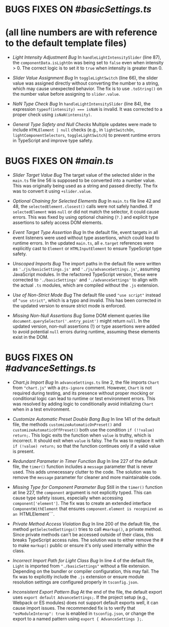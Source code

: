 # BUGS FIXES ON _#basicSettings.ts_

# (all line numbers are with reference to the default template files)

- _Light Intensity Adjustment Bug_
  In `handleLightIntensitySlider` (line 87), the `componentData.isLightOn` was being set to `false` even when intensity > 0. The correct logic is to set it to `true` when intensity is greater than 0.

- _Slider Value Assignment Bug_
  In `toggleLightSwitch` (line 66), the slider value was assigned directly without converting the number to a string, which may cause unexpected behavior. The fix is to use `.toString()` on the number value before assigning to `slider.value`.

- _NaN Type Check Bug_
  In `handleLightIntensitySlider` (line 84), the expression `typeof(intensity) === isNaN` is invalid. It was corrected to a proper check using `isNaN(intensity)`.

- _General Type Safety and Null Checks_
  Multiple updates were made to include `HTMLElement | null` checks (e.g., in `lightSwitchOn`, `lightComponentSelectors`, `toggleLightSwitch`) to prevent runtime errors in TypeScript and improve type safety.

# BUGS FIXES ON _#main.ts_

- _Slider Target Value Bug_
  The target value of the selected slider in the `main.ts` file line 56 is supposed to be converted into a number value. This was originally being used as a string and passed directly. The fix was to convert it using `+slider.value`.

- _Optional Chaining for Selected Elements Bug_
  In `main.ts` file line 42 and 48, the `selectedElement.closest()` calls were not safely handled. If `selectedElement` was `null` or did not match the selector, it could cause errors. This was fixed by using optional chaining (`?.`) and explicit type assertions to safely access DOM elements.

- _Event Target Type Assertion Bug_
  In the default file, event targets in all event listeners were used without type assertions, which could lead to runtime errors. In the updated `main.ts`, all `e.target` references were explicitly cast to `Element` or `HTMLInputElement` to ensure TypeScript type safety.

- _Unscoped Imports Bug_
  The import paths in the default file were written as `'./js/basicSettings.js'` and `'./js/advanceSettings.js'`, assuming JavaScript modules. In the refactored TypeScript version, these were corrected to `'./basicSettings'` and `'./advanceSettings'` to align with the actual `.ts` modules, which are compiled without the `.js` extension.

- _Use of Non-Strict Mode Bug_
  The default file used `"use script"` instead of `"use strict"`, which is a typo and invalid. This has been corrected in the updated version to ensure strict mode is enforced.

- _Missing Non-Null Assertions Bug_
  Some DOM element queries like `document.querySelector('.entry_point')` might return `null`. In the updated version, non-null assertions (!) or type assertions were added to avoid potential `null` errors during runtime, assuming these elements exist in the DOM.

# BUGS FIXES ON _#advanceSettings.ts_

- _Chart.js Import Bug_
  In `advanceSettings.ts` line 2, the file imports `Chart` from `"chart.js"` with a `@ts-ignore` comment. However, `Chart` is not required during testing, and its presence without proper mocking or conditional logic can lead to runtime or test environment errors. This was resolved by adding logic to conditionally avoid initializing `Chart` when in a test environment.

- _Customize Automatic Preset Double Bang Bug_
  In line 141 of the default file, the methods `customizeAutomaticOnPreset()` and `customizeAutomaticOffPreset()` both use the condition `if (!!value) return;`. This logic exits the function when `value` is truthy, which is incorrect. It should exit when `value` is falsy. The fix was to replace it with `if (!value) return;` so that the function continues only if a valid value is present.

- _Redundant Parameter in Timer Function Bug_
  In line 227 of the default file, the `timer()` function includes a `message` parameter that is never used. This adds unnecessary clutter to the code. The solution was to remove the `message` parameter for cleaner and more maintainable code.

- _Missing Type for Component Parameter Bug_
  Still in the `timer()` function at line 227, the `component` argument is not explicitly typed. This can cause type safety issues, especially when accessing `component['element']`. The fix was to create an extended interface `ComponentWithElement` that ensures `component.element is recognized as an `HTMLElement```.

- _Private Method Access Violation Bug_
  In line 200 of the default file, the method `getSelectedSettings()` tries to call `#markup()`, a private method. Since private methods can't be accessed outside of their class, this breaks TypeScript access rules. The solution was to either remove the # to make `markup()` public or ensure it's only used internally within the class.

- _Incorrect Import Path for Light Class Bug_
  In line 4 of the default file, `Light` is imported from `"./basicSettings"` without a file extension. Depending on the bundler or compiler configuration, this may fail. The fix was to explicitly include the `.js` extension or ensure module resolution settings are configured properly in `tsconfig.json`.

- _Inconsistent Export Pattern Bug_
  At the end of the file, the default export uses `export default AdvanceSettings;`. If the project setup (e.g., Webpack or ES modules) does not support default exports well, it can cause import issues. The recommended fix is to verify that `"esModuleInterop": true` is enabled in `tsconfig.json`, or change the export to a named pattern using `export { AdvanceSettings };`.
